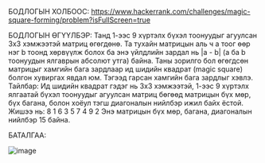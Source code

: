 БОДЛОГЫН ХОЛБООС: https://www.hackerrank.com/challenges/magic-square-forming/problem?isFullScreen=true

БОДЛОГЫН ӨГҮҮЛБЭР:
Танд 1-ээс 9 хүртэлх бүхэл тоонуудыг агуулсан 3x3 хэмжээтэй матриц өгөгдөнө. Та тухайн матрицын аль ч a тоог өөр нэг b тоонд хөрвүүлж болох ба энэ үйлдлийн зардал нь |a - b| (a ба b тоонуудын ялгаврын абсолют утга) байна.
Таны зорилго бол өгөгдсөн матрицыг хамгийн бага зардлаар ид шидийн квадрат (magic square) болгон хувиргах явдал юм. Тэгээд гарсан хамгийн бага зардлыг хэвлэ.
Тайлбар: Ид шидийн квадрат гэдэг нь 3x3 хэмжээтэй, 1-ээс 9 хүртэлх ялгаатай бүхэл тоонуудыг агуулсан матриц бөгөөд матрицын бүх мөр, бүх багана, болон хоёул тэгш диагоналын нийлбэр ижил байх ёстой. 
Жишээ нь:
8 1 6
3 5 7
4 9 2
Энэ матрицын бүх мөр, багана, диагоналын нийлбэр 15 байна.

 БАТАЛГАА: 

  ![image](https://github.com/user-attachments/assets/5f3e6104-147d-4912-9fb0-e42746e7e4aa)
